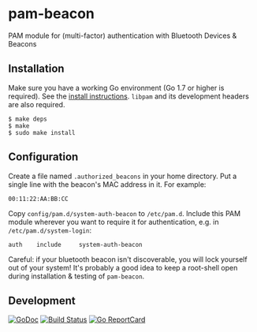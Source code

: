 # pam-beacon

PAM module for (multi-factor) authentication with Bluetooth Devices & Beacons

## Installation

Make sure you have a working Go environment (Go 1.7 or higher is required).
See the [install instructions](http://golang.org/doc/install.html).
`libpam` and its development headers are also required.

```
$ make deps
$ make
$ sudo make install
```

## Configuration

Create a file named `.authorized_beacons` in your home directory. Put a single
line with the beacon's MAC address in it. For example:

```
00:11:22:AA:BB:CC
```

Copy `config/pam.d/system-auth-beacon` to `/etc/pam.d`. Include this PAM module
wherever you want to require it for authentication, e.g. in
`/etc/pam.d/system-login`:

```
auth    include     system-auth-beacon
```

Careful: if your bluetooth beacon isn't discoverable, you will lock yourself out
of your system! It's probably a good idea to keep a root-shell open during
installation & testing of `pam-beacon`.

## Development

[![GoDoc](https://godoc.org/github.com/golang/gddo?status.svg)](https://godoc.org/github.com/muesli/pam-beacon)
[![Build Status](https://travis-ci.org/muesli/pam-beacon.svg?branch=master)](https://travis-ci.org/muesli/pam-beacon)
[![Go ReportCard](http://goreportcard.com/badge/muesli/pam-beacon)](http://goreportcard.com/report/muesli/pam-beacon)
